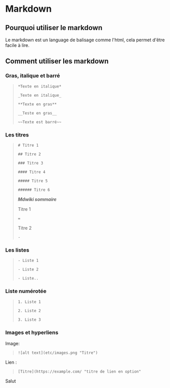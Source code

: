 # Markdown


## Pourquoi utiliser le markdown

Le markdown est un language de balisage comme l'html, cela permet d'être facile à lire.

## Comment utiliser les markdown


### Gras, italique et barré

> `*Texte en italique*`
> 
> `_Texte en italique_`
> 
> `**Texte en gras**`
> 
> `__Teste en gras__`
> 
> `~~Texte est barré~~`


### Les titres

> `# Titre 1`
> 
> `## Titre 2`
> 
> `### Titre 3`
> 
> `#### Titre 4`
> 
> `##### Titre 5`
> 
> `###### Titre 6`
> 
> **_Mdwiki sommaire_**
> 
> Titre 1
> 
> `=`
> 
> Titre 2
> 
> `-`

### Les listes
> `- Liste 1`
> 
> `- Liste 2`
> 
> `- Liste..`

### Liste numérotée

> `1. Liste 1`
> 
> `2. Liste 2`
> 
> `3. Liste 3`


### Images et hyperliens

Image:
> `![alt text](etc/images.png "Titre")`

Lien :
>`[Titre](https://example.com/ "titre de lien en option" `


Salut